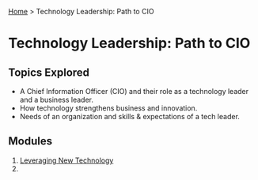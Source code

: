 [Home](../../README.md) > Technology Leadership: Path to CIO

# Technology Leadership: Path to CIO

## Topics Explored

- A Chief Information Officer (CIO) and their role as a technology leader and a business leader.
- How technology strengthens business and innovation.
- Needs of an organization and skills & expectations of a tech leader.

## Modules

1. [Leveraging New Technology](Module-1/Module-1-README.md)
2.
